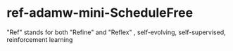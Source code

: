 # ref-adamw-mini-ScheduleFree
"Ref" stands for both "Refine" and "Reflex" , self-evolving, self-supervised, reinforcement learning
